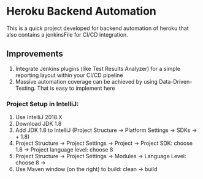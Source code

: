 # Heroku Backend Automation 
This is a quick project developed for backend automation of heroku that also contains a jenkinsFile for CI/CD integration.    

## Improvements
1. Integrate Jenkins plugins (like Test Results Analyzer) for a simple reporting layout within your CI/CD pipeline
2. Massive automation coverage can be achieved by using Data-Driven-Testing. That is easy to implement here 

### Project Setup in IntelliJ:
1. Use IntelliJ 2018.X
2. Download JDK 1.8
3. Add JDK 1.8 to IntelliJ (Project Structure -> Platform Settings -> SDKs -> + 1.8)
6. Project Structure -> Project Settings -> Project -> Project SDK: choose 1.8 -> Project language level: choose 8
7. Project Structure -> Project Settings -> Modules -> Language Level: choose 8 ->
8. Use Maven window (on the right) to build: clean -> build